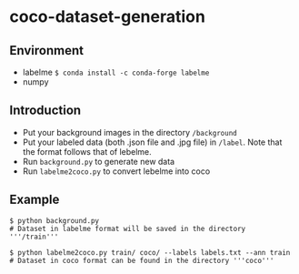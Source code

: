 # coco-dataset-generation

## Environment

- labelme
  ```$ conda install -c conda-forge labelme```
- numpy

## Introduction

- Put your background images in the directory ```/background```
- Put your labeled data (both .json file and .jpg file) in ```/label```. Note that the format follows that of lebelme.
- Run ```background.py``` to generate new data
- Run ```labelme2coco.py``` to convert lebelme into coco

## Example
```shell
$ python background.py
# Dataset in labelme format will be saved in the directory '''/train'''

$ python labelme2coco.py train/ coco/ --labels labels.txt --ann train
# Dataset in coco format can be found in the directory '''coco'''
```
